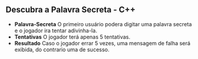 ## Descubra a Palavra Secreta - C++

- **Palavra-Secreta** O primeiro usuário podera digitar uma palavra secreta e o jogador ira tentar adivinha-la.
- **Tentativas** O jogador terá apenas 5 tentativas.
- **Resultado** Caso o jogador errar 5 vezes, uma mensagem de falha será exibida, do contrario uma de sucesso.

